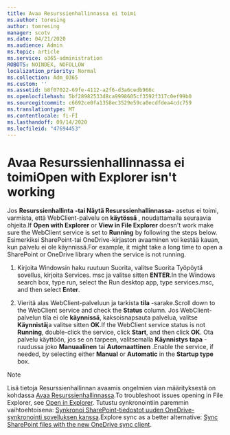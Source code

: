 ```yaml
---
title: Avaa Resurssienhallinnassa ei toimi
ms.author: toresing
author: tomresing
manager: scotv
ms.date: 04/21/2020
ms.audience: Admin
ms.topic: article
ms.service: o365-administration
ROBOTS: NOINDEX, NOFOLLOW
localization_priority: Normal
ms.collection: Adm_O365
ms.custom: ''
ms.assetid: b8f07022-69fe-4112-a2f6-d3a6cedb966c
ms.openlocfilehash: 5bf28982533d8ca9998605cf3592f317c0ef99b0
ms.sourcegitcommit: c6692ce0fa1358ec3529e59ca0ecdfdea4cdc759
ms.translationtype: MT
ms.contentlocale: fi-FI
ms.lasthandoff: 09/14/2020
ms.locfileid: "47694453"
---
```

# <a name="open-with-explorer-isnt-working"></a><span data-ttu-id="551cc-102">Avaa Resurssienhallinnassa ei toimi</span><span class="sxs-lookup"><span data-stu-id="551cc-102">Open with Explorer isn't working</span></span>

<span data-ttu-id="551cc-103">Jos **Resurssienhallinta** **-tai Näytä Resurssienhallinnassa-** asetus ei toimi, varmista, että WebClient-palvelu on **käytössä** , noudattamalla seuraavia ohjeita.</span><span class="sxs-lookup"><span data-stu-id="551cc-103">If **Open with Explorer** or **View in File Explorer** doesn't work make sure the WebClient service is set to **Running** by following the steps below.</span></span> <span data-ttu-id="551cc-104">Esimerkiksi SharePoint-tai OneDrive-kirjaston avaaminen voi kestää kauan, kun palvelu ei ole käynnissä.</span><span class="sxs-lookup"><span data-stu-id="551cc-104">For example, it might take a long time to open a SharePoint or OneDrive library when the service is not running.</span></span> 
  
1. <span data-ttu-id="551cc-105">Kirjoita Windowsin haku ruutuun Suorita, valitse Suorita Työpöytä sovellus, kirjoita Services. msc ja valitse sitten **ENTER**.</span><span class="sxs-lookup"><span data-stu-id="551cc-105">In the Windows search box, type run, select the Run desktop app, type services.msc, and then select **Enter**.</span></span>
    
2. <span data-ttu-id="551cc-106">Vieritä alas WebClient-palveluun ja tarkista **tila** -sarake.</span><span class="sxs-lookup"><span data-stu-id="551cc-106">Scroll down to the WebClient service and check the **Status** column.</span></span> <span data-ttu-id="551cc-107">Jos WebClient-palvelun tila ei ole **käynnissä**, kaksoisnapsauta palvelua, valitse **Käynnistä**ja valitse sitten **OK**.</span><span class="sxs-lookup"><span data-stu-id="551cc-107">If the WebClient service status is not **Running**, double-click the service, click **Start**, and then click **OK**.</span></span> <span data-ttu-id="551cc-108">Ota palvelu käyttöön, jos se on tarpeen, valitsemalla **Käynnistys tapa** -ruudussa joko **Manuaalinen** tai **Automaattinen** .</span><span class="sxs-lookup"><span data-stu-id="551cc-108">Enable the service, if needed, by selecting either **Manual** or **Automatic** in the **Startup type** box.</span></span> 
    
> [!NOTE]
> <span data-ttu-id="551cc-109">Lisä tietoja Resurssienhallinnan avaamis ongelmien vian määrityksestä on kohdassa [Avaa Resurssienhallinnassa](https://go.microsoft.com/fwlink/?linkid=871665).</span><span class="sxs-lookup"><span data-stu-id="551cc-109">To troubleshoot issues opening in File Explorer, see [Open in Explorer](https://go.microsoft.com/fwlink/?linkid=871665).</span></span> <span data-ttu-id="551cc-110">Tutustu synkronointiin paremmin vaihtoehtoisena: [Synkronoi SharePoint-tiedostot uuden OneDrive-synkronointi sovelluksen kanssa](https://go.microsoft.com/fwlink/?linkid=871666).</span><span class="sxs-lookup"><span data-stu-id="551cc-110">Explore sync as a better alternative: [Sync SharePoint files with the new OneDrive sync client](https://go.microsoft.com/fwlink/?linkid=871666).</span></span> 
  

